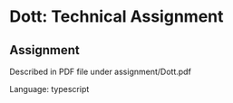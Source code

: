 # Dott: Technical Assignment

## Assignment
Described in PDF file under assignment/Dott.pdf

Language: typescript
